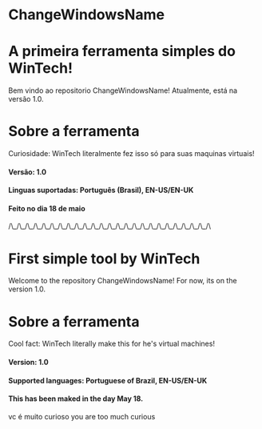 # ChangeWindowsName
<h1>A primeira ferramenta simples do WinTech!</h1>
Bem vindo ao repositorio ChangeWindowsName!
Atualmente, está na versão 1.0.

<h1>Sobre a ferramenta</h1>
Curiosidade: WinTech literalmente fez isso só para suas maquinas virtuais!
<h4>Versão: 1.0</h4>
<h4>Linguas suportadas: Português (Brasil), EN-US/EN-UK</h4>
<h4>Feito no dia 18 de maio</h4>
/\_/\_/\_/\_/\_/\_/\_/\_/\_/\_/\_/\_/\_/\_/\_/\_/\_/\_/\_/\_/\_/\_/\_/\_/\
<h1>First simple tool by WinTech</h1>
Welcome to the repository ChangeWindowsName!
For now, its on the version 1.0.

<h1>Sobre a ferramenta</h1>
Cool fact: WinTech literally make this for he's virtual machines!
<h4>Version: 1.0</h4>
<h4>Supported languages: Portuguese of Brazil, EN-US/EN-UK</h4>
<h4>This has been maked in the day May 18.</h4>












vc é muito curioso
you are too much curious
